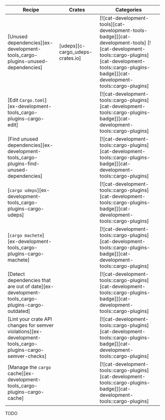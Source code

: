 | Recipe | Crates | Categories |
|--------|--------|------------|
| [Unused dependencies][ex-development-tools_cargo-plugins-unused-dependencies] | [udeps][c-cargo_udeps-crates.io] | [![cat-development-tools][cat-development-tools-badge]][cat-development-tools] [![cat-development-tools::cargo-plugins][cat-development-tools::cargo-plugins-badge]][cat-development-tools::cargo-plugins] |
| [Edit `Cargo.toml`][ex-development-tools_cargo-plugins-cargo-edit] |  | [![cat-development-tools::cargo-plugins][cat-development-tools::cargo-plugins-badge]][cat-development-tools::cargo-plugins] |
| [Find unused dependencies][ex-development-tools_cargo-plugins-find-unused-dependencies] |  | [![cat-development-tools::cargo-plugins][cat-development-tools::cargo-plugins-badge]][cat-development-tools::cargo-plugins] |
| [`cargo udeps`][ex-development-tools_cargo-plugins-cargo-udeps] |  | [![cat-development-tools::cargo-plugins][cat-development-tools::cargo-plugins-badge]][cat-development-tools::cargo-plugins] |
| [`cargo machete`][ex-development-tools_cargo-plugins-cargo-machete] |  | [![cat-development-tools::cargo-plugins][cat-development-tools::cargo-plugins-badge]][cat-development-tools::cargo-plugins] |
| [Detect dependencies that are out of date][ex-development-tools_cargo-plugins-cargo-outdated] |  | [![cat-development-tools::cargo-plugins][cat-development-tools::cargo-plugins-badge]][cat-development-tools::cargo-plugins] |
| [Lint your crate API changes for semver violations][ex-development-tools_cargo-plugins-cargo-semver-checks] |  | [![cat-development-tools::cargo-plugins][cat-development-tools::cargo-plugins-badge]][cat-development-tools::cargo-plugins] |
| [Manage the `cargo` cache][ex-development-tools_cargo-plugins-cargo-cache] |  | [![cat-development-tools::cargo-plugins][cat-development-tools::cargo-plugins-badge]][cat-development-tools::cargo-plugins] |

<div class="hidden">
TODO
</div>
